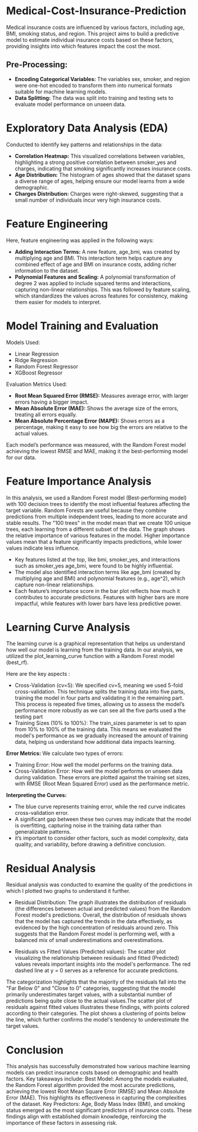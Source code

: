 # Medical-Cost-Insurance-Prediction
Medical insurance costs are influenced by various factors, including age, BMI, smoking status, and region. This project aims to build a predictive model to estimate individual insurance costs based on these factors, providing insights into which features impact the cost the most.

## Pre-Processing:
- **Encoding Categorical Variables:** The variables sex, smoker, and region were one-hot encoded to transform them into numerical formats suitable for machine learning models.
- **Data Splitting:** The data was split into training and testing sets to evaluate model performance on unseen data.

# Exploratory Data Analysis (EDA)
Conducted to identify key patterns and relationships in the data:

- **Correlation Heatmap:** This visualized correlations between variables, highlighting a strong positive correlation between smoker_yes and charges, indicating that smoking significantly increases insurance costs.
- **Age Distribution:** The histogram of ages showed that the dataset spans a diverse range of ages, helping ensure our model learns from a wide demographic.
- **Charges Distribution:** Charges were right-skewed, suggesting that a small number of individuals incur very high insurance costs.

#  Feature Engineering
Here, feature engineering was applied in the following ways:

- **Adding Interaction Terms:** A new feature, age_bmi, was created by multiplying age and BMI. This interaction term helps capture any combined effect of age and BMI on insurance costs, adding richer information to the dataset.
- **Polynomial Features and Scaling:** A polynomial transformation of degree 2 was applied to include squared terms and interactions, capturing non-linear relationships. This was followed by feature scaling, which standardizes the values across features for consistency, making them easier for models to interpret.


# Model Training and Evaluation

Models Used:

-  Linear Regression 
-  Ridge Regression
-  Random Forest Regressor
-  XGBoost Regressor
    
Evaluation Metrics Used:
- **Root Mean Squared Error (RMSE):** Measures average error, with larger errors having a bigger impact.
- **Mean Absolute Error (MAE):** Shows the average size of the errors, treating all errors equally.
- **Mean Absolute Percentage Error (MAPE):** Shows errors as a percentage, making it easy to see how big the errors are relative to the actual values.


Each model’s performance was measured, with the Random Forest model achieving the lowest RMSE and MAE, making it the best-performing model for our data.

# Feature Importance Analysis
In this analysis, we used a Random Forest model (Best-performing model) with 100 decision trees to identify the most influential features affecting the target variable. Random Forests are useful because they combine predictions from multiple independent trees, leading to more accurate and stable results. The "100 trees" in the model mean that we create 100 unique trees, each learning from a different subset of the data. 
The graph shows the relative importance of various features in the model. Higher importance values mean that a feature significantly impacts predictions, while lower values indicate less influence. 












- Key features listed at the top, like bmi, smoker_yes, and interactions such as smoker_yes age_bmi, were found to be highly influential. 
- The model also identified interaction terms like age_bmi (created by multiplying age and BMI) and polynomial features (e.g., age^2), which capture non-linear relationships.
- Each feature’s importance score in the bar plot reflects how much it contributes to accurate predictions. Features with higher bars are more impactful, while features with lower bars have less predictive power.


# Learning Curve Analysis
The learning curve is a graphical representation that helps us understand how well our model is learning from the training data. In our analysis, we utilized the plot_learning_curve function with a Random Forest model (best_rf).

Here are the key aspects :
- Cross-Validation (cv=5):
We specified cv=5, meaning we used 5-fold cross-validation. This technique splits the training data into five parts, training the model in four parts and validating it in the remaining part. This process is repeated five times, allowing us to assess the model’s performance more robustly as we can see all the five parts used a the testing part
- Training Sizes (10% to 100%):
The train_sizes parameter is set to span from 10% to 100% of the training data. This means we evaluated the model's performance as we gradually increased the amount of training data, helping us understand how additional data impacts learning.



**Error Metrics:**
We calculate two types of errors:
- Training Error: How well the model performs on the training data.
- Cross-Validation Error: How well the model performs on unseen data during validation.
These errors are plotted against the training set sizes, with RMSE (Root Mean Squared Error) used as the performance metric.

**Interpreting the Curves:**
- The blue curve represents training error, while the red curve indicates cross-validation error.
- A significant gap between these two curves may indicate that the model is overfitting, capturing noise in the training data rather than generalizable patterns.
- it’s important to consider other factors, such as model complexity, data quality, and variability, before drawing a definitive conclusion.

# Residual Analysis
Residual analysis was conducted to examine the quality of the predictions in which I plotted two graphs to understand it further. 

- Residual Distribution: The graph illustrates the distribution of residuals (the differences between actual and predicted values) from the Random Forest model's predictions. Overall, the distribution of residuals shows that the model has captured the trends in the data effectively, as evidenced by the high concentration of residuals around zero. This suggests that the Random Forest model is performing well, with a balanced mix of small underestimations and overestimations.


- Residuals vs Fitted Values (Predicted values): The scatter plot visualizing the relationship between residuals and fitted (Predicted) values reveals important insights into the model's performance. The red dashed line at y = 0 serves as a reference for accurate predictions.

The categorization highlights that the majority of the residuals fall into the "Far Below 0" and "Close to 0" categories, suggesting that the model primarily underestimates target values, with a substantial number of predictions being quite close to the actual values.The scatter plot of residuals against fitted values illustrates these findings, with points colored according to their categories. The plot shows a clustering of points below the line, which further confirms the model's tendency to underestimate the target values.










# Conclusion
This analysis has successfully demonstrated how various machine learning models can predict insurance costs based on demographic and health factors. 
Key takeaways include:
Best Model: Among the models evaluated, the Random Forest algorithm provided the most accurate predictions, achieving the lowest Root Mean Square Error (RMSE) and Mean Absolute Error (MAE). This highlights its effectiveness in capturing the complexities of the dataset.
Key Predictors: Age, Body Mass Index (BMI), and smoking status emerged as the most significant predictors of insurance costs. These findings align with established domain knowledge, reinforcing the importance of these factors in assessing risk.



